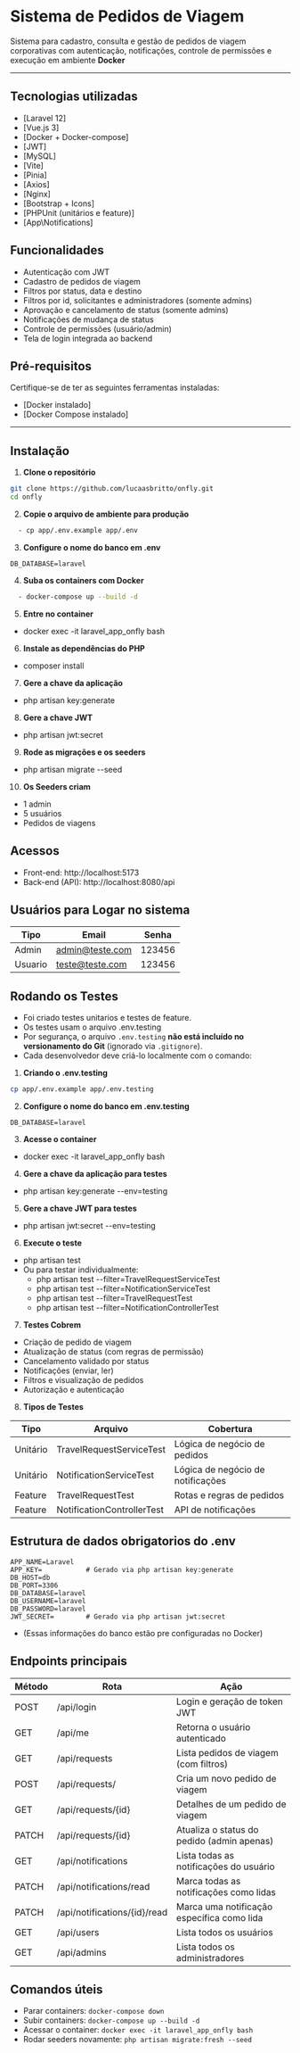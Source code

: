 # Sistema de Pedidos de Viagem  

Sistema para cadastro, consulta e gestão de pedidos de viagem corporativas com autenticação, notificações, controle de permissões e execução em ambiente **Docker**

---

## Tecnologias utilizadas
- [Laravel 12]
- [Vue.js 3]
- [Docker + Docker-compose]
- [JWT]
- [MySQL]
- [Vite]
- [Pinia]
- [Axios]
- [Nginx]
- [Bootstrap + Icons]
- [PHPUnit (unitários e feature)]
- [App\Notifications]

## Funcionalidades

- Autenticação com JWT
- Cadastro de pedidos de viagem
- Filtros por status, data e destino
- Filtros por id, solicitantes e administradores (somente admins)
- Aprovação e cancelamento de status (somente admins)
- Notificações de mudança de status
- Controle de permissões (usuário/admin)
- Tela de login integrada ao backend

## Pré-requisitos

Certifique-se de ter as seguintes ferramentas instaladas:

- [Docker instalado]
- [Docker Compose instalado]

---


## Instalação

1. **Clone o repositório**

```bash
git clone https://github.com/lucaasbritto/onfly.git
cd onfly
```

2. **Copie o arquivo de ambiente para produção**
```bash
  - cp app/.env.example app/.env
```

3. **Configure o nome do banco em .env**
```env
DB_DATABASE=laravel
```

4. **Suba os containers com Docker**
```bash
  - docker-compose up --build -d
```

5. **Entre no container**
  - docker exec -it laravel_app_onfly bash

6. **Instale as dependências do PHP**
  - composer install

7. **Gere a chave da aplicação**
  - php artisan key:generate

8. **Gere a chave JWT**
  - php artisan jwt:secret


9. **Rode as migrações e os seeders**
  - php artisan migrate --seed

10. **Os Seeders criam**
  - 1 admin
  - 5 usuários
  - Pedidos de viagens 


## Acessos
  - Front-end: http://localhost:5173
  - Back-end (API): http://localhost:8080/api


## Usuários para Logar no sistema
| Tipo    | Email                            | Senha                      |
|---------|----------------------------------|----------------------------|
| Admin   | admin@teste.com                  | 123456                     |
| Usuario | teste@teste.com                  | 123456                     |


## Rodando os Testes
- Foi criado testes unitarios e testes de feature. 
- Os testes usam o arquivo .env.testing
- Por segurança, o arquivo `.env.testing` **não está incluído no versionamento do Git** (ignorado via `.gitignore`).
- Cada desenvolvedor deve criá-lo localmente com o comando:

1. **Criando o .env.testing**
```bash
cp app/.env.example app/.env.testing
```

2. **Configure o nome do banco em .env.testing**
```env
DB_DATABASE=laravel
```

3. **Acesse o container**
  - docker exec -it laravel_app_onfly bash

4. **Gere a chave da aplicação para testes**
  - php artisan key:generate --env=testing

5. **Gere a chave JWT para testes**
  - php artisan jwt:secret --env=testing

6. **Execute o teste**
  - php artisan test
  - Ou para testar individualmente:
    - php artisan test --filter=TravelRequestServiceTest
    - php artisan test --filter=NotificationServiceTest
    - php artisan test --filter=TravelRequestTest
    - php artisan test --filter=NotificationControllerTest

7. **Testes Cobrem**
  - Criação de pedido de viagem
  - Atualização de status (com regras de permissão)
  - Cancelamento validado por status
  - Notificações (enviar, ler)
  - Filtros e visualização de pedidos
  - Autorização e autenticação

8. **Tipos de Testes**

| Tipo        | Arquivo                          | Cobertura                                   |
|-------------|----------------------------------|---------------------------------------------|
| Unitário    | TravelRequestServiceTest         | Lógica de negócio de pedidos                |
| Unitário    | NotificationServiceTest          | Lógica de negócio de notificações           |
| Feature     | TravelRequestTest                | Rotas e regras de pedidos                   |
| Feature     | NotificationControllerTest       | API de notificações                         |    


## Estrutura de dados obrigatorios do .env

```env
APP_NAME=Laravel
APP_KEY=           # Gerado via php artisan key:generate
DB_HOST=db
DB_PORT=3306
DB_DATABASE=laravel
DB_USERNAME=laravel
DB_PASSWORD=laravel
JWT_SECRET=        # Gerado via php artisan jwt:secret
```
- (Essas informações do banco estão pre configuradas no Docker)


## Endpoints principais

| Método | Rota                         | Ação                                       |
|--------|------------------------------|--------------------------------------------|
| POST   | /api/login                   | Login e geração de token JWT               |
| GET    | /api/me                      | Retorna o usuário autenticado              |
| GET    | /api/requests                | Lista pedidos de viagem (com filtros)      |
| POST   | /api/requests/               | Cria um novo pedido de viagem              |
| GET    | /api/requests/{id}           | Detalhes de um pedido de viagem            |
| PATCH  | /api/requests/{id}           | Atualiza o status do pedido (admin apenas) |
| GET    | /api/notifications           | Lista todas as notificações do usuário     |
| PATCH  | /api/notifications/read      | Marca todas as notificações como lidas     |
| PATCH  | /api/notifications/{id}/read | Marca uma notificação específica como lida |
| GET    | /api/users                   | Lista todos os usuários                    |
| GET    | /api/admins                  | Lista todos os administradores             |



##  Comandos úteis

- Parar containers: `docker-compose down`
- Subir containers: `docker-compose up --build -d`
- Acessar o container: `docker exec -it laravel_app_onfly bash`
- Rodar seeders novamente: `php artisan migrate:fresh --seed`